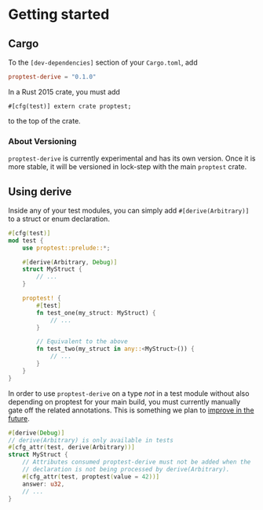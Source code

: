 # Getting started

## Cargo

To the `[dev-dependencies]` section of your `Cargo.toml`, add

```toml
proptest-derive = "0.1.0"
```

In a Rust 2015 crate, you must add

```
#[cfg(test)] extern crate proptest;
```

to the top of the crate.

### About Versioning

`proptest-derive` is currently experimental and has its own version. Once it is
more stable, it will be versioned in lock-step with the main `proptest` crate.

## Using derive

Inside any of your test modules, you can simply add `#[derive(Arbitrary)]` to a
struct or enum declaration.

```rust
#[cfg(test)]
mod test {
    use proptest::prelude::*;

    #[derive(Arbitrary, Debug)]
    struct MyStruct {
        // ...
    }

    proptest! {
        #[test]
        fn test_one(my_struct: MyStruct) {
            // ...
        }

        // Equivalent to the above
        fn test_two(my_struct in any::<MyStruct>()) {
            // ...
        }
    }
}
```

In order to use `proptest-derive` on a type _not_ in a test module without also
depending on proptest for your main build, you must currently manually gate off
the related annotations. This is something we plan to [improve in the
future](https://github.com/AltSysrq/proptest/pull/106).


```rust
#[derive(Debug)]
// derive(Arbitrary) is only available in tests
#[cfg_attr(test, derive(Arbitrary))]
struct MyStruct {
    // Attributes consumed proptest-derive must not be added when the
    // declaration is not being processed by derive(Arbitrary).
    #[cfg_attr(test, proptest(value = 42))]
    answer: u32,
    // ...
}
```
